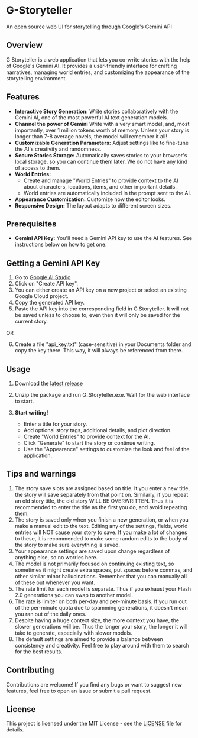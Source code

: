 # G-Storyteller
 An open source web UI for storytelling through Google's Gemini API

## Overview

G Storyteller is a web application that lets you co-write stories with the help of Google's Gemini AI. It provides a user-friendly interface for crafting narratives, managing world entries, and customizing the appearance of the storytelling environment.

## Features

*   **Interactive Story Generation:** Write stories collaboratively with the Gemini AI, one of the most powerful AI text generation models.
*   **Channel the power of Gemini** Write with a very smart model, and, most importantly, over 1 million tokens worth of memory. Unless your story is longer than 7-8 average novels, the model will remember it all!
*   **Customizable Generation Parameters:** Adjust settings like to fine-tune the AI's creativity and randomness.
*   **Secure Stories Storage:** Automatically saves stories to your browser's local storage, so you can continue them later. We do not have any kind of access to them.
*   **World Entries:**
    *   Create and manage "World Entries" to provide context to the AI about characters, locations, items, and other important details.
    *   World entries are automatically included in the prompt sent to the AI.
*   **Appearance Customization:** Customize how the editor looks.
*   **Responsive Design:** The layout adapts to different screen sizes.

## Prerequisites

*   **Gemini API Key:** You'll need a Gemini API key to use the AI features. See instructions below on how to get one.

## Getting a Gemini API Key

1. Go to [Google AI Studio](https://makersuite.google.com/app/apikey)
2. Click on "Create API key".
3. You can either create an API key on a new project or select an existing Google Cloud project.
4. Copy the generated API key.
5. Paste the API key into the corresponding field in G Storyteller. It will not be saved unless to choose to, even then it will only be saved for the current story.

OR

6. Create a file "api_key.txt" (case-sensitive) in your Documents folder and copy the key there. This way, it will always be referenced from there.

## Usage

1. Download the [latest release](https://github.com/Solarka45/G-Storyteller/releases)

2. Unzip the package and run G_Storyteller.exe. Wait for the web interface to start.

3. **Start writing!**
    *   Enter a title for your story.
    *   Add optional story tags, additional details, and plot direction.
    *   Create "World Entries" to provide context for the AI.
    *   Click "Generate" to start the story or continue writing.
    *   Use the "Appearance" settings to customize the look and feel of the application.

## Tips and warnings

1. The story save slots are assigned based on title. It you enter a new title, the story will save separately from that point on. Similarly, if you repeat an old story title, the old story WILL BE OVERWRITTEN. Thus it is recommended to enter the title as the first you do, and avoid repeating them.
2. The story is saved only when you finish a new generation, or when you make a manual edit to the text. Editing any of the settings, fields, world entries will NOT cause your story to save. If you make a lot of changes to these, it is recommended to make some random edits to the body of the story to make sure everything is saved.
3. Your appearance settings are saved upon change regardless of anything else, so no worries here.
4. The model is not primarily focused on continuing existing text, so sometimes it might create extra spaces, put spaces before commas, and other similar minor hallucinations. Remember that you can manually all of these out whenever you want.
5. The rate limit for each model is separate. Thus if you exhaust your Flash 2.0 generations you can swap to another model.
6. The rate is limiter on both per-day and per-minute basis. If you run out of the per-minute quota due to spamming generations, it doesn't mean you ran out of the daily ones.
7. Despite having a huge context size, the more context you have, the slower generations will be. Thus the longer your story, the longer it will take to generate, especially with slower models. 
8. The default settings are aimed to provide a balance between consistency and creativity. Feel free to play around with them to search for the best results.

## Contributing

Contributions are welcome! If you find any bugs or want to suggest new features, feel free to open an issue or submit a pull request.

## License

This project is licensed under the MIT License - see the [LICENSE](LICENSE) file for details.
